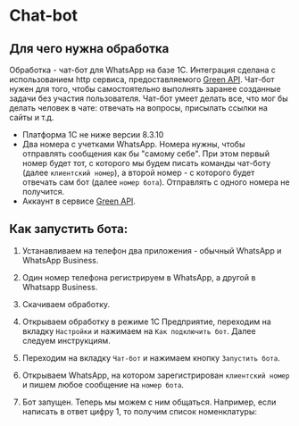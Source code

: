 # Chat-bot

## Для чего нужна обработка

Обработка - чат-бот для WhatsApp на базе 1С. Интеграция сделана с использованием http сервиса, предоставляемого [Green API](https://green-api.com/). Чат-бот нужен для того, чтобы самостоятельно выполнять заранее созданные задачи без участия пользователя. Чат-бот умеет делать все, что мог бы делать человек в чате: отвечать на вопросы, присылать ссылки на сайты и т.д.

* Платформа 1С не ниже версии 8.3.10
* Два номера с учетками WhatsApp. Номера нужны, чтобы отправлять сообщения как бы "самому себе". При этом первый номер будет тот, с которого  мы будем писать команды чат-боту (далее ``клиентский номер``), а второй номер - с которого будет отвечать сам бот (далее ``номер бота``). Отправлять с одного номера не получится.
* Аккаунт в сервисе [Green API](https://green-api.com/). 

## Как запустить бота:

1. Устанавливаем на телефон два приложения - обычный WhatsApp и WhatsApp Business.

2. Один номер телефона регистрируем в WhatsApp, а другой в  Whatsapp Business.

3. Скачиваем обработку.

4. Открываем обработку в режиме 1С Предприятие, переходим на вкладку ``Настройки`` и нажимаем на ``Как подключить бот``. Далее следуем инструкциям.

5. Переходим на вкладку ``Чат-бот`` и нажимаем кнопку ``Запустить бота``.

6. Открываем WhatsApp, на котором зарегистрирован ``клиентский номер`` и пишем любое сообщение на ``номер бота``. 

7. Бот запущен. Теперь мы можем с ним общаться. Например, если написать в ответ цифру 1, то получим список номенклатуры:
